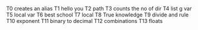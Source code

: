  T0 creates an alias T1 hello you T2 path T3 counts the no of dir T4 list g var T5 local var T6 best school T7 local T8 True knowledge T9 divide and rule T10 exponent T11 binary to decimal T12 combinations T13 floats
